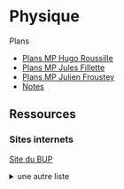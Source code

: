 <h1> Physique </h1>

Plans

- [Plans MP Hugo Roussille](plans_montage_physique_HR.pdf) 
- [Plans MP Jules Fillette](Montages-JF.pdf) 
- [Plans MP Julien Froustey](Plans_JFr.pdf)
- [Notes](notes.docx)


<h2> Ressources </h2>

<h3> Sites internets </h3>

[Site du BUP](http://bupdoc.udppc.asso.fr/index.php)

<details>
  <summary>
    une autre liste
  </summary>
    - site 1 <br>
    - site 2 <br>
    - site 3 <br>
</details>


